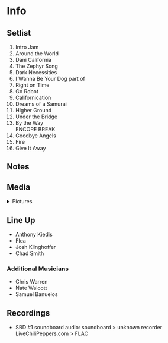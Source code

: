 # Info

## Setlist

1. Intro Jam
2. Around the World
3. Dani California
4. The Zephyr Song
5. Dark Necessities
6. I Wanna Be Your Dog part of
7. Right on Time
8. Go Robot
9. Californication
10. Dreams of a Samurai
11. Higher Ground
12. Under the Bridge
13. By the Way
<br> ENCORE BREAK
14. Goodbye Angels
15. Fire
16. Give It Away

## Notes

## Media 

<details>
  <summary>Pictures</summary>
  <!--<img alt="Setlist" title="Setlist" src="_.jpg" height="200" />
  <img alt="Clipping" title="Clipping" src="_.jpg" height="200" />
  <img alt="Flyer" title="Flyer" src="_.jpg" height="200" />-->
</details>

## Line Up

* Anthony Kiedis
* Flea
* Josh Klinghoffer
* Chad Smith

### Additional Musicians

* Chris Warren  
* Nate Walcott  
* Samuel Banuelos

## Recordings

* SBD #1 soundboard audio: soundboard > unknown recorder LiveChiliPeppers.com > FLAC

